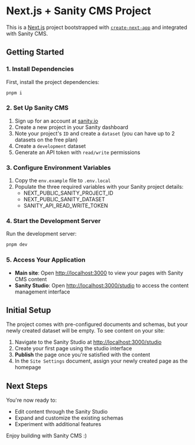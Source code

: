 # Next.js + Sanity CMS Project

This is a [Next.js](https://nextjs.org) project bootstrapped with [`create-next-app`](https://nextjs.org/docs/app/api-reference/cli/create-next-app) and integrated with Sanity CMS.

## Getting Started

### 1. Install Dependencies

First, install the project dependencies:

```bash
pnpm i
```

### 2. Set Up Sanity CMS

1. Sign up for an account at [sanity.io](https://sanity.io)
2. Create a new project in your Sanity dashboard
3. Note your project's `ID` and create a `dataset` (you can have up to 2 datasets on the free plan)
4. Create a `development` dataset
5. Generate an API token with `read/write` permissions

### 3. Configure Environment Variables

1. Copy the `env.example` file to `.env.local`
2. Populate the three required variables with your Sanity project details:
   - NEXT_PUBLIC_SANITY_PROJECT_ID
   - NEXT_PUBLIC_SANITY_DATASET
   - SANITY_API_READ_WRITE_TOKEN

### 4. Start the Development Server

Run the development server:

```bash
pnpm dev
```

### 5. Access Your Application

- **Main site**: Open [http://localhost:3000](http://localhost:3000) to view your pages with Sanity CMS content
- **Sanity Studio**: Open [http://localhost:3000/studio](http://localhost:3000/studio) to access the content management interface

## Initial Setup

The project comes with pre-configured documents and schemas, but your newly created dataset will be empty. To see content on your site:

1. Navigate to the Sanity Studio at [http://localhost:3000/studio](http://localhost:3000/studio)
2. Create your first page using the studio interface
3. **Publish** the page once you're satisfied with the content
4. In the `Site Settings` document, assign your newly created page as the homepage

## Next Steps

You're now ready to:
- Edit content through the Sanity Studio
- Expand and customize the existing schemas
- Experiment with additional features

Enjoy building with Sanity CMS :)
